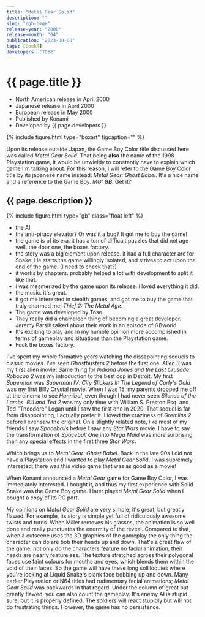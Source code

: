 ```yaml
---
title: "Metal Gear Solid"
description: ""
slug: "cgb-bmge"
release-year: "2000"
release-month: "04"
publication: "2023-00-00"
tags: [book4]
developers: "TOSE"
---
```

# {{ page.title }}

- North American release in April 2000
- Japanese release in April 2000
- European release in May 2000
- Published by Konami
- Developed by {{ page.developers }}

{% include figure.html type="boxart" figcaption="" %}

Upon its release outside Japan, the Game Boy Color title discussed here was called *Metal Gear Solid*. That being **also** the name of the 1998 Playstation game, it would be unwieldy to constantly have to explain which game I'm talking about. For this reason, I will refer to the Game Boy Color title by its japanese name instead: *Metal Gear: Ghost Babel*. It's a nice name and a reference to the Game Boy. *MG: **GB***. Get it?

## {{ page.description }}

{% include figure.html type="gb" class="float left" %}
- the AI
- the anti-piracy elevator? Or was it a bug? It got me to buy the game!
- the game is of its era. it has a ton of difficult puzzles that did not age well. the door one, the boxes factory.
- the story was a big element upon release. it had a full character arc for Snake. He starts the game willingly isolated, and strives to act upon the end of the game. (I need to check that?)
- it works by chapters. probably helped a lot with development to split it like that.
- i was mesmerized by the game upon its release. i loved everything it did.
- the music. it's great.
- it got me interested in stealth games, and got me to buy the game that truly charmed me; *Thief 2: The Metal Age*.
- The game was developed by Tose.
- They really did a chameleon thing of becoming a great developer. Jeremy Parsih talked about their work in an episode of GBworld
- It's exciting to play and in my humble opinion more accomplished in terms of gameplay and situations than the Playstation game.
- Fuck the boxes factory.

I've spent my whole formative years watching the dissapointing sequels to classic movies. I've seen *Ghostbusters 2* before the first one. *Alien 3* was my first alien movie. Same thing for *Indiana Jones and the Last Crusade*. *Robocop 2* was my introduction to the best cop in Detroit. My first *Superman* was *Superman IV*. *City Slickers II: The Legend of Curly's Gold* was my first Billy Crystal movie. When I was 15, my parents dropped me off at the cinema to see *Hannibal*, even though I had never seen *Silence of the Lambs*. *Bill and Ted 2* was my only time with William S. Preston Esq. and Ted "Theodore" Logan until I saw the first one in 2020. That sequel is far from disappointing, I actually prefer it. I loved the craziness of *Gremlins 2* before I ever saw the original. On a slightly related note, like most of my friends I saw *Spaceballs* before I saw any *Star Wars* movie. I have to say the transformation of *Spaceball One* into *Mega Maid* was more surprising than any special effects in the first three *Star Wars*.

Which brings us to *Metal Gear: Ghost Babel*. Back in the late 90s I did not have a Playstation and I wanted to play *Metal Gear Solid*. I was supremely interested; there was this video game that was as good as a movie!

When Konami announced a *Metal Gear* game for Game Boy Color, I was immediately interested. I bought it, and thus my first experience with Solid Snake was the Game Boy game. I later played *Metal Gear Solid* when I bought a copy of its PC port.

My opinions on *Metal Gear Solid* are very simple; it's great, but greatly flawed. For example, its story is simple yet full of ridiculously awesome twists and turns. When Miller removes his glasses, the animation is so well done and really punctuates the enormity of the reveal. Compared to that, when a cutscene uses the 3D graphics of the gameplay the only thing the character can do are bob their heads up and down. That's a great flaw of the game; not only do the characters feature no facial animation, their heads are nearly featureless. The texture stretched across their polygonal faces use faint colours for mouths and eyes, which blends them within the void of their faces. So the game will have these long solliloquies where you're looking at Liquid Snake's blank face bobbing up and down. Many earlier Playstation or N64 titles had rudimentary facial animations; *Metal Gear Solid* was backwards in that regard. Under the column of great but greatly flawed, you can also count the gameplay. It's enemy AI is stupid sure, but it is properly defined. The soldiers will react stupidly but will not do frustrating things. However, the game has no persistence.